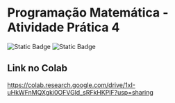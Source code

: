 # Programação Matemática - Atividade Prática 4

![Static Badge](https://img.shields.io/badge/GCC118-UFLA-green)
![Static Badge](https://img.shields.io/badge/2024%2F2-gray)

## Link no Colab

https://colab.research.google.com/drive/1xI-uHkWFnMQXgki0OFVGld_sRFkHKPlF?usp=sharing
